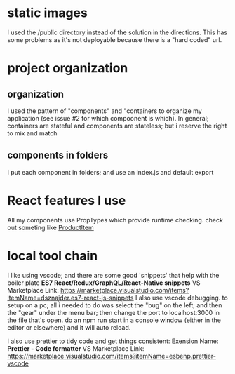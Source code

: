 # static images

I used the /public directory instead of the solution in the directions. This has some problems as it's not deployable because there is a "hard coded" url.

# project organization

## organization

I used the pattern of "components" and "containers to organize my application (see issue #2 for which compoonent is which). In general; containers are stateful and components are stateless; but i reserve the right to mix and match

## components in folders

I put each component in folders; and use an index.js and default export

# React features I use

All my components use PropTypes which provide runtime checking. check out someting like [ProductItem](./src/containers/ProductItem/index.js)

# local tool chain

I like using vscode; and there are some good 'snippets' that help with the boiler plate
**ES7 React/Redux/GraphQL/React-Native snippets**
VS Marketplace Link: https://marketplace.visualstudio.com/items?itemName=dsznajder.es7-react-js-snippets
I also use vscode debugging. to setup on a pc; all i needed to do was select the "bug" on the left; and then the "gear" under the menu bar; then change the port to localhost:3000 in the file that's open. do an npm run start in a console window (either in the editor or elsewhere) and it will auto reload.

I also use prettier to tidy code and get things consistent: Exension Name: **Prettier - Code formatter** VS Marketplace Link: https://marketplace.visualstudio.com/items?itemName=esbenp.prettier-vscode
